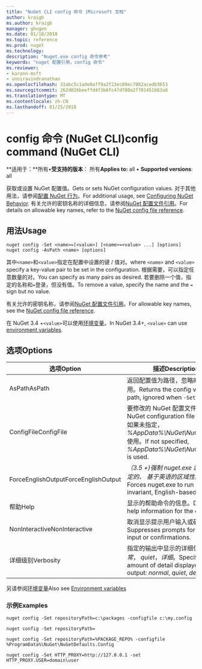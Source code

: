 ```yaml
---
title: "NuGet CLI config 命令 |Microsoft 文档"
author: kraigb
ms.author: kraigb
manager: ghogen
ms.date: 01/18/2018
ms.topic: reference
ms.prod: nuget
ms.technology: 
description: "Nuget.exe config 命令参考"
keywords: "nuget 配置引用，config 命令"
ms.reviewer:
- karann-msft
- unniravindranathan
ms.openlocfilehash: 31abc5c1ade0aff9a2f23ec89ec7082acedb3653
ms.sourcegitcommit: 262d026beeffd4f3b6fc47d780a2f701451663a8
ms.translationtype: MT
ms.contentlocale: zh-CN
ms.lasthandoff: 01/25/2018
---
```

# <a name="config-command-nuget-cli"></a><span data-ttu-id="7f608-104">config 命令 (NuGet CLI)</span><span class="sxs-lookup"><span data-stu-id="7f608-104">config command (NuGet CLI)</span></span>

<span data-ttu-id="7f608-105">**适用于：**所有&bullet;**受支持的版本**： 所有</span><span class="sxs-lookup"><span data-stu-id="7f608-105">**Applies to:** all &bullet; **Supported versions**: all</span></span>

<span data-ttu-id="7f608-106">获取或设置 NuGet 配置值。</span><span class="sxs-lookup"><span data-stu-id="7f608-106">Gets or sets NuGet configuration values.</span></span> <span data-ttu-id="7f608-107">对于其他用法，请参阅[配置 NuGet 行为](../consume-packages/configuring-nuget-behavior.md)。</span><span class="sxs-lookup"><span data-stu-id="7f608-107">For additional usage, see [Configuring NuGet Behavior](../consume-packages/configuring-nuget-behavior.md).</span></span> <span data-ttu-id="7f608-108">有关允许的密钥名称的详细信息，请参阅[NuGet 配置文件引用](../Schema/nuget-config-file.md)。</span><span class="sxs-lookup"><span data-stu-id="7f608-108">For details on allowable key names, refer to the [NuGet config file reference](../Schema/nuget-config-file.md).</span></span>

## <a name="usage"></a><span data-ttu-id="7f608-109">用法</span><span class="sxs-lookup"><span data-stu-id="7f608-109">Usage</span></span>

```cli
nuget config -Set <name>=[<value>] [<name>=<value> ...] [options]
nuget config -AsPath <name> [options]
```

<span data-ttu-id="7f608-110">其中`<name>`和`<value>`指定在配置中设置的键 / 值对。</span><span class="sxs-lookup"><span data-stu-id="7f608-110">where `<name>` and `<value>` specify a key-value pair to be set in the configuration.</span></span> <span data-ttu-id="7f608-111">根据需要，可以指定任意数量的对。</span><span class="sxs-lookup"><span data-stu-id="7f608-111">You can specify as many pairs as desired.</span></span> <span data-ttu-id="7f608-112">若要删除一个值，指定的名称和`=`登录，但没有值。</span><span class="sxs-lookup"><span data-stu-id="7f608-112">To remove a value, specify the name and the `=` sign but no value.</span></span>

<span data-ttu-id="7f608-113">有关允许的密钥名称，请参阅[NuGet 配置文件引用](../Schema/nuget-config-file.md)。</span><span class="sxs-lookup"><span data-stu-id="7f608-113">For allowable key names, see the [NuGet config file reference](../Schema/nuget-config-file.md).</span></span>

<span data-ttu-id="7f608-114">在 NuGet 3.4 +`<value>`可以使用[环境变量](cli-ref-environment-variables.md)。</span><span class="sxs-lookup"><span data-stu-id="7f608-114">In NuGet 3.4+, `<value>` can use [environment variables](cli-ref-environment-variables.md).</span></span>

## <a name="options"></a><span data-ttu-id="7f608-115">选项</span><span class="sxs-lookup"><span data-stu-id="7f608-115">Options</span></span>

| <span data-ttu-id="7f608-116">选项</span><span class="sxs-lookup"><span data-stu-id="7f608-116">Option</span></span> | <span data-ttu-id="7f608-117">描述</span><span class="sxs-lookup"><span data-stu-id="7f608-117">Description</span></span> |
| --- | --- |
| <span data-ttu-id="7f608-118">AsPath</span><span class="sxs-lookup"><span data-stu-id="7f608-118">AsPath</span></span> | <span data-ttu-id="7f608-119">返回配置值为路径，忽略时`-Set`使用。</span><span class="sxs-lookup"><span data-stu-id="7f608-119">Returns the config value as a path, ignored when `-Set` is used.</span></span> |
| <span data-ttu-id="7f608-120">ConfigFile</span><span class="sxs-lookup"><span data-stu-id="7f608-120">ConfigFile</span></span> | <span data-ttu-id="7f608-121">要修改的 NuGet 配置文件。</span><span class="sxs-lookup"><span data-stu-id="7f608-121">The NuGet configuration file to modify.</span></span> <span data-ttu-id="7f608-122">如果未指定， *%AppData%\NuGet\NuGet.Config*使用。</span><span class="sxs-lookup"><span data-stu-id="7f608-122">If not specified, *%AppData%\NuGet\NuGet.Config* is used.</span></span> |
| <span data-ttu-id="7f608-123">ForceEnglishOutput</span><span class="sxs-lookup"><span data-stu-id="7f608-123">ForceEnglishOutput</span></span> | <span data-ttu-id="7f608-124">*（3.5 +)*强制 nuget.exe 运行使用固定的、 基于英语的区域性。</span><span class="sxs-lookup"><span data-stu-id="7f608-124">*(3.5+)* Forces nuget.exe to run using an invariant, English-based culture.</span></span> |
| <span data-ttu-id="7f608-125">帮助</span><span class="sxs-lookup"><span data-stu-id="7f608-125">Help</span></span> | <span data-ttu-id="7f608-126">显示的帮助命令的信息。</span><span class="sxs-lookup"><span data-stu-id="7f608-126">Displays help information for the command.</span></span> |
| <span data-ttu-id="7f608-127">NonInteractive</span><span class="sxs-lookup"><span data-stu-id="7f608-127">NonInteractive</span></span> | <span data-ttu-id="7f608-128">取消显示提示用户输入或确认。</span><span class="sxs-lookup"><span data-stu-id="7f608-128">Suppresses prompts for user input or confirmations.</span></span> |
| <span data-ttu-id="7f608-129">详细级别</span><span class="sxs-lookup"><span data-stu-id="7f608-129">Verbosity</span></span> | <span data-ttu-id="7f608-130">指定的输出中显示的详细信息量：*正常*， *quiet*，*详细*。</span><span class="sxs-lookup"><span data-stu-id="7f608-130">Specifies the amount of detail displayed in the output: *normal*, *quiet*, *detailed*.</span></span> |

<span data-ttu-id="7f608-131">另请参阅[环境变量](cli-ref-environment-variables.md)</span><span class="sxs-lookup"><span data-stu-id="7f608-131">Also see [Environment variables](cli-ref-environment-variables.md)</span></span>

### <a name="examples"></a><span data-ttu-id="7f608-132">示例</span><span class="sxs-lookup"><span data-stu-id="7f608-132">Examples</span></span>

```cli
nuget config -Set repositoryPath=c:\packages -configfile c:\my.config

nuget config -Set repositoryPath=

nuget config -Set repositoryPath=%PACKAGE_REPO% -configfile %ProgramData%\NuGet\NuGetDefaults.Config

nuget config -Set HTTP_PROXY=http://127.0.0.1 -set HTTP_PROXY.USER=domain\user
```
